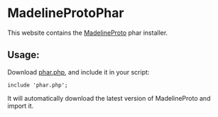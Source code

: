 # MadelineProtoPhar

This website contains the [MadelineProto](https://madelineproto.xyz) phar installer.

## Usage:
Download [phar.php](https://phar.madelineproto.xyz/phar.php), and include it in your script:
```
include 'phar.php';
```

It will automatically download the latest version of MadelineProto and import it.

